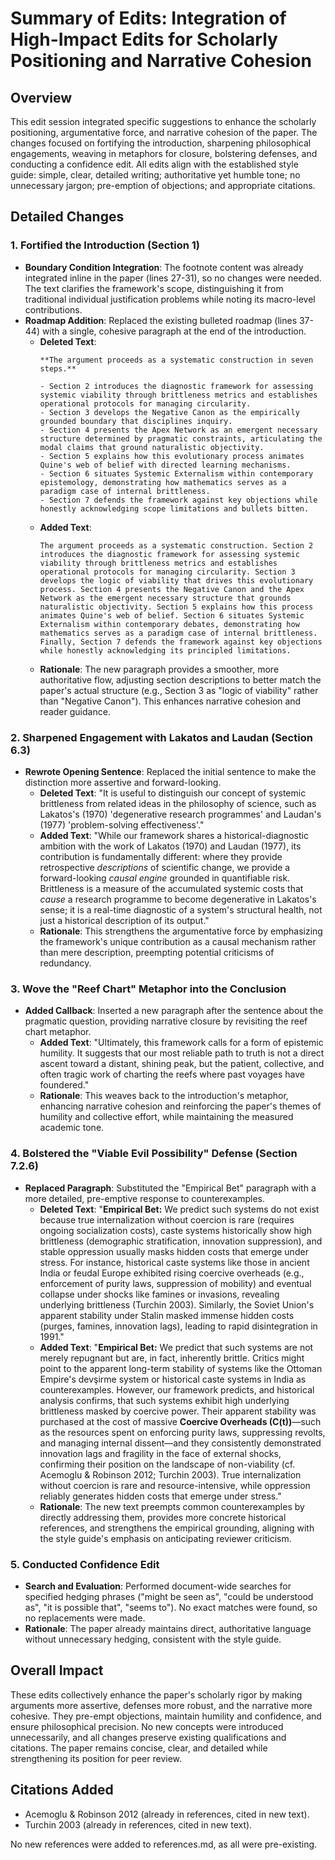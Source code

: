 # Summary of Edits: Integration of High-Impact Edits for Scholarly Positioning and Narrative Cohesion

## Overview
This edit session integrated specific suggestions to enhance the scholarly positioning, argumentative force, and narrative cohesion of the paper. The changes focused on fortifying the introduction, sharpening philosophical engagements, weaving in metaphors for closure, bolstering defenses, and conducting a confidence edit. All edits align with the established style guide: simple, clear, detailed writing; authoritative yet humble tone; no unnecessary jargon; pre-emption of objections; and appropriate citations.

## Detailed Changes

### 1. Fortified the Introduction (Section 1)
- **Boundary Condition Integration**: The footnote content was already integrated inline in the paper (lines 27-31), so no changes were needed. The text clarifies the framework's scope, distinguishing it from traditional individual justification problems while noting its macro-level contributions.
- **Roadmap Addition**: Replaced the existing bulleted roadmap (lines 37-44) with a single, cohesive paragraph at the end of the introduction.
  - **Deleted Text**:
    ```
    **The argument proceeds as a systematic construction in seven steps.**

    - Section 2 introduces the diagnostic framework for assessing systemic viability through brittleness metrics and establishes operational protocols for managing circularity.
    - Section 3 develops the Negative Canon as the empirically grounded boundary that disciplines inquiry.
    - Section 4 presents the Apex Network as an emergent necessary structure determined by pragmatic constraints, articulating the modal claims that ground naturalistic objectivity.
    - Section 5 explains how this evolutionary process animates Quine's web of belief with directed learning mechanisms.
    - Section 6 situates Systemic Externalism within contemporary epistemology, demonstrating how mathematics serves as a paradigm case of internal brittleness.
    - Section 7 defends the framework against key objections while honestly acknowledging scope limitations and bullets bitten.
    ```
  - **Added Text**:
    ```
    The argument proceeds as a systematic construction. Section 2 introduces the diagnostic framework for assessing systemic viability through brittleness metrics and establishes operational protocols for managing circularity. Section 3 develops the logic of viability that drives this evolutionary process. Section 4 presents the Negative Canon and the Apex Network as the emergent necessary structure that grounds naturalistic objectivity. Section 5 explains how this process animates Quine's web of belief. Section 6 situates Systemic Externalism within contemporary debates, demonstrating how mathematics serves as a paradigm case of internal brittleness. Finally, Section 7 defends the framework against key objections while honestly acknowledging its principled limitations.
    ```
  - **Rationale**: The new paragraph provides a smoother, more authoritative flow, adjusting section descriptions to better match the paper's actual structure (e.g., Section 3 as "logic of viability" rather than "Negative Canon"). This enhances narrative cohesion and reader guidance.

### 2. Sharpened Engagement with Lakatos and Laudan (Section 6.3)
- **Rewrote Opening Sentence**: Replaced the initial sentence to make the distinction more assertive and forward-looking.
  - **Deleted Text**: "It is useful to distinguish our concept of systemic brittleness from related ideas in the philosophy of science, such as Lakatos's (1970) 'degenerative research programmes' and Laudan's (1977) 'problem-solving effectiveness'."
  - **Added Text**: "While our framework shares a historical-diagnostic ambition with the work of Lakatos (1970) and Laudan (1977), its contribution is fundamentally different: where they provide retrospective *descriptions* of scientific change, we provide a forward-looking *causal engine* grounded in quantifiable risk. Brittleness is a measure of the accumulated systemic costs that *cause* a research programme to become degenerative in Lakatos's sense; it is a real-time diagnostic of a system's structural health, not just a historical description of its output."
  - **Rationale**: This strengthens the argumentative force by emphasizing the framework's unique contribution as a causal mechanism rather than mere description, preempting potential criticisms of redundancy.

### 3. Wove the "Reef Chart" Metaphor into the Conclusion
- **Added Callback**: Inserted a new paragraph after the sentence about the pragmatic question, providing narrative closure by revisiting the reef chart metaphor.
  - **Added Text**: "Ultimately, this framework calls for a form of epistemic humility. It suggests that our most reliable path to truth is not a direct ascent toward a distant, shining peak, but the patient, collective, and often tragic work of charting the reefs where past voyages have foundered."
  - **Rationale**: This weaves back to the introduction's metaphor, enhancing narrative cohesion and reinforcing the paper's themes of humility and collective effort, while maintaining the measured academic tone.

### 4. Bolstered the "Viable Evil Possibility" Defense (Section 7.2.6)
- **Replaced Paragraph**: Substituted the "Empirical Bet" paragraph with a more detailed, pre-emptive response to counterexamples.
  - **Deleted Text**: "**Empirical Bet:** We predict such systems do not exist because true internalization without coercion is rare (requires ongoing socialization costs), caste systems historically show high brittleness (demographic stratification, innovation suppression), and stable oppression usually masks hidden costs that emerge under stress. For instance, historical caste systems like those in ancient India or feudal Europe exhibited rising coercive overheads (e.g., enforcement of purity laws, suppression of mobility) and eventual collapse under shocks like famines or invasions, revealing underlying brittleness (Turchin 2003). Similarly, the Soviet Union's apparent stability under Stalin masked immense hidden costs (purges, famines, innovation lags), leading to rapid disintegration in 1991."
  - **Added Text**: "**Empirical Bet:** We predict that such systems are not merely repugnant but are, in fact, inherently brittle. Critics might point to the apparent long-term stability of systems like the Ottoman Empire's devşirme system or historical caste systems in India as counterexamples. However, our framework predicts, and historical analysis confirms, that such systems exhibit high underlying brittleness masked by coercive power. Their apparent stability was purchased at the cost of massive **Coercive Overheads (C(t))**—such as the resources spent on enforcing purity laws, suppressing revolts, and managing internal dissent—and they consistently demonstrated innovation lags and fragility in the face of external shocks, confirming their position on the landscape of non-viability (cf. Acemoglu & Robinson 2012; Turchin 2003). True internalization without coercion is rare and resource-intensive, while oppression reliably generates hidden costs that emerge under stress."
  - **Rationale**: The new text preempts common counterexamples by directly addressing them, provides more concrete historical references, and strengthens the empirical grounding, aligning with the style guide's emphasis on anticipating reviewer criticism.

### 5. Conducted Confidence Edit
- **Search and Evaluation**: Performed document-wide searches for specified hedging phrases ("might be seen as", "could be understood as", "it is possible that", "seems to"). No exact matches were found, so no replacements were made.
- **Rationale**: The paper already maintains direct, authoritative language without unnecessary hedging, consistent with the style guide.

## Overall Impact
These edits collectively enhance the paper's scholarly rigor by making arguments more assertive, defenses more robust, and the narrative more cohesive. They pre-empt objections, maintain humility and confidence, and ensure philosophical precision. No new concepts were introduced unnecessarily, and all changes preserve existing qualifications and citations. The paper remains concise, clear, and detailed while strengthening its position for peer review.

## Citations Added
- Acemoglu & Robinson 2012 (already in references, cited in new text).
- Turchin 2003 (already in references, cited in new text).

No new references were added to references.md, as all were pre-existing.